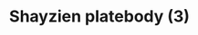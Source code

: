---
layout: item
title: Shayzien platebody (3)
item-id: 13371
datatable: true
id: 13371
name: "Shayzien platebody (3)"
members: true
lowalch: 24
highalch: 36
examine: "Dress like a tier 3 Shayzien soldier."
monsters:
  - id: 6909
    name: "Soldier (tier 3)"
    members: true
    combat_level: 58
    wiki_url: "https://oldschool.runescape.wiki/w/Soldier_(tier_3)"
    drops:
      - quantity: "1"
        rarity: 1
    image: "https://oldschool.runescape.wiki/images/thumb/f/fb/Soldier_%28tier_3%29.png/130px-Soldier_%28tier_3%29.png?d6b3e"
---